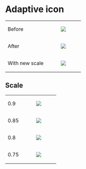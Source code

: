 # Adaptive icon
|     |     |
| --- | --- |
| Before | <figure class="image"><img src="1_Adaptive icon_image.png"></figure> |
| After | <figure class="image"><img src="6_Adaptive icon_image.png"></figure> |
| With new scale | <figure class="image"><img src="4_Adaptive icon_image.png"></figure> |

## Scale

|     |     |
| --- | --- |
| 0.9 | <figure class="image"><img src="2_Adaptive icon_image.png"></figure> |
| 0.85 | <figure class="image"><img src="5_Adaptive icon_image.png"></figure> |
| 0.8 | <figure class="image"><img src="Adaptive icon_image.png"></figure> |
| 0.75 | <figure class="image"><img src="3_Adaptive icon_image.png"></figure> |